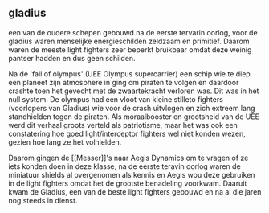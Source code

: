 ## gladius

een van de oudere schepen gebouwd na de eerste tervarin oorlog, voor de gladius waren menselijke energieschilden zeldzaam en primitief. Daarom waren de meeste light fighters zeer beperkt bruikbaar omdat deze weinig pantser hadden en dus geen schilden.

Na de 'fall of olympus' (UEE Olympus supercarrier) een schip wie te diep een planeet zijn atmosphere in ging om piraten te volgen en daardoor crashte toen het gevecht met de zwaartekracht verloren was. Dit was in het null system.
De olympus had een vloot van kleine stilleto fighters (voorlopers van Gladius) wie voor de crash uitvlogen en zich extreem lang standhielden tegen de piraten. Als moraalbooster en grootsheid van de UEE werd dit verhaal groots verteld als patriotisme, maar het was ook een constatering hoe goed light/interceptor fighters wel niet konden wezen, gezien hoe lang ze het volhielden.

Daarom gingen de [[Messer]]'s naar Aegis Dynamics om te vragen of ze iets konden doen in deze klasse, na de eerste teravin oorlog waren de miniatuur shields al overgenomen als kennis en Aegis wou deze gebruiken in de light fighters omdat het de grootste benadeling voorkwam. Daaruit kwam de Gladius, een van de beste light fighters gebouwd en na al die jaren nog steeds in dienst.